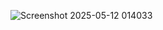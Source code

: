 ![Screenshot 2025-05-12 014033](https://github.com/user-attachments/assets/edb6581a-0c66-4a83-a858-57967c993cc4)
